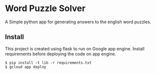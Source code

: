 # Word Puzzle Solver
A Simple python app for generating answers to the english word puzzles.


## Install
This project is created using flask to run on Google app engine. Install requirements before deploying the code on app engine.

```
$ pip install -t lib -r requirements.txt
$ gcloud app deploy
```
